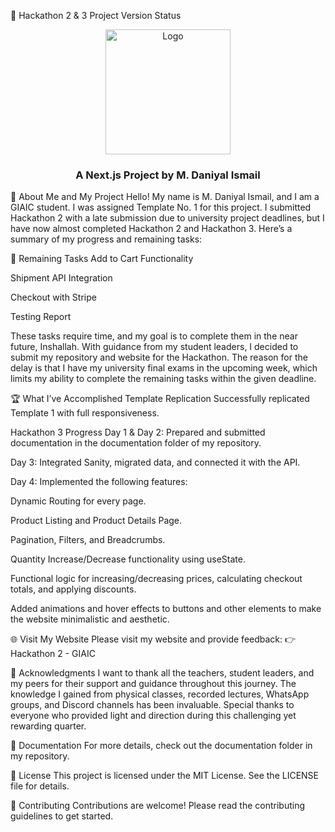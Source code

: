🚀 Hackathon 2 & 3 Project
Version
Status

<p align="center"> <img src="./logo.png" alt="Logo" width="200"> </p><h3 align="center">A Next.js Project by M. Daniyal Ismail</h3>
📖 About Me and My Project
Hello! My name is M. Daniyal Ismail, and I am a GIAIC student. I was assigned Template No. 1 for this project. I submitted Hackathon 2 with a late submission due to university project deadlines, but I have now almost completed Hackathon 2 and Hackathon 3. Here’s a summary of my progress and remaining tasks:

🚧 Remaining Tasks
Add to Cart Functionality

Shipment API Integration

Checkout with Stripe

Testing Report

These tasks require time, and my goal is to complete them in the near future, Inshallah. With guidance from my student leaders, I decided to submit my repository and website for the Hackathon. The reason for the delay is that I have my university final exams in the upcoming week, which limits my ability to complete the remaining tasks within the given deadline.

🏆 What I’ve Accomplished
Template Replication
Successfully replicated Template 1 with full responsiveness.

Hackathon 3 Progress
Day 1 & Day 2: Prepared and submitted documentation in the documentation folder of my repository.

Day 3: Integrated Sanity, migrated data, and connected it with the API.

Day 4: Implemented the following features:

Dynamic Routing for every page.

Product Listing and Product Details Page.

Pagination, Filters, and Breadcrumbs.

Quantity Increase/Decrease functionality using useState.

Functional logic for increasing/decreasing prices, calculating checkout totals, and applying discounts.

Added animations and hover effects to buttons and other elements to make the website minimalistic and aesthetic.

🌐 Visit My Website
Please visit my website and provide feedback:
👉 Hackathon 2 - GIAIC

🙏 Acknowledgments
I want to thank all the teachers, student leaders, and my peers for their support and guidance throughout this journey. The knowledge I gained from physical classes, recorded lectures, WhatsApp groups, and Discord channels has been invaluable. Special thanks to everyone who provided light and direction during this challenging yet rewarding quarter.

📄 Documentation
For more details, check out the documentation folder in my repository.

📜 License
This project is licensed under the MIT License. See the LICENSE file for details.

🤝 Contributing
Contributions are welcome! Please read the contributing guidelines to get started.
